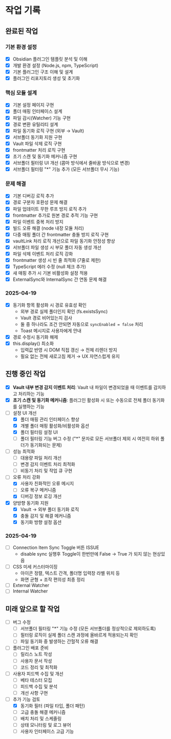 # 작업 기록

## 완료된 작업

### 기본 환경 설정
- [x] Obsidian 플러그인 템플릿 분석 및 이해
- [x] 개발 환경 설정 (Node.js, npm, TypeScript)
- [x] 기본 플러그인 구조 이해 및 설계
- [x] 플러그인 리포지토리 생성 및 초기화

### 핵심 모듈 설계
- [x] 기본 설정 페이지 구현
- [x] 폴더 매핑 인터페이스 설계
- [x] 파일 감시(Watcher) 기능 구현
- [x] 경로 변환 유틸리티 설계
- [x] 파일 동기화 로직 구현 (외부 → Vault)
- [x] 서브폴더 동기화 지원 구현
- [x] Vault 파일 삭제 로직 구현
- [x] frontmatter 처리 로직 구현
- [x] 초기 스캔 및 동기화 메커니즘 구현
- [x] 서브폴더 필터링 UI 개선 (콤마 방식에서 줄바꿈 방식으로 변경)
- [x] 서브폴더 필터링 "*" 기능 추가 (모든 서브폴더 무시 기능)

### 문제 해결
- [x] 기본 디버깅 로직 추가
- [x] 경로 구분자 호환성 문제 해결
- [x] 파일 업데이트 무한 루프 방지 로직 추가
- [x] frontmatter 추가로 원본 경로 추적 기능 구현
- [x] 파일 이벤트 중복 처리 방지
- [x] 빌드 오류 해결 (node 내장 모듈 처리)
- [x] 다중 매핑 폴더 간 frontmatter 충돌 방지 로직 구현
- [x] vaultLink 처리 로직 개선으로 파일 동기화 안정성 향상
- [x] 서브폴더 파일 생성 시 부모 폴더 자동 생성 개선
- [x] 파일 삭제 이벤트 처리 로직 강화
- [x] frontmatter 생성 시 빈 줄 최적화 (7줄로 제한)
- [x] TypeScript 에러 수정 (null 체크 추가)
- [x] 새 매핑 추가 시 기본 비활성화 설정 적용
- [x] ExternalSync와 InternalSync 간 연동 문제 해결

### 2025-04-19

- [x] 동기화 항목 활성화 시 경로 유효성 확인  
  - 외부 경로 실제 폴더인지 확인 (fs.existsSync)
  - Vault 경로 비어있는지 검사
  - 둘 중 하나라도 조건 안되면 자동으로 `syncEnabled = false` 처리
  - Toast 메시지로 사용자에게 안내
- [x] 경로 수정시 동기화 해제
- [x] this.display() 최소화  
  - 입력값 반영 시 DOM 직접 갱신 → 전체 리렌더 방지
  - 필요 없는 전체 새로고침 제거 → UX 자연스럽게 유지

## 진행 중인 작업
- [x] **Vault 내부 변경 감지 이벤트 처리**: Vault 내 파일이 변경되었을 때 이벤트를 감지하고 처리하는 기능
- [x] **초기 스캔 및 동기화 메커니즘**: 플러그인 활성화 시 또는 수동으로 전체 폴더 동기화를 실행하는 기능
- [ ] 설정 UI 개선
  - [x] 폴더 매핑 관리 인터페이스 향상
  - [x] 개별 폴더 매핑 활성화/비활성화 옵션
  - [x] 폴더 필터링 설정 UI
  - [ ] 폴더 필터링 기능 버그 수정 ("*" 문자로 모든 서브폴더 제외 시 여전히 하위 폴더가 동기화되는 문제)
- [ ] 성능 최적화
  - [ ] 대용량 파일 처리 개선
  - [ ] 변경 감지 이벤트 처리 최적화
  - [ ] 비동기 처리 및 작업 큐 구현
- [ ] 오류 처리 강화
  - [x] 사용자 친화적인 오류 메시지
  - [ ] 오류 복구 메커니즘
  - [x] 디버깅 정보 로깅 개선
- [x] 양방향 동기화 지원
  - [x] Vault → 외부 폴더 동기화 로직
  - [x] 충돌 감지 및 해결 메커니즘
  - [x] 동기화 방향 설정 옵션

### 2025-04-19

- [ ] Connection Item Sync Toggle 버튼 ISSUE
  - disable sync 실행후 Toggle이 한번만에 False -> True 가 되지 않는 현상있음
- [ ] CSS 미세 커스터마이징  
  - 아이콘 정렬, 텍스트 간격, 폴더명 입력창 라벨 위치 등
  - 화면 균형 + 조작 편의성 최종 정리
- [ ] External Watcher
- [ ] Internal Watcher

## 미래 앞으로 할 작업
- [ ] 버그 수정
  - [ ] 서브폴더 필터링 "*" 기능 수정 (모든 서브폴더를 정상적으로 제외하도록)
  - [ ] 필터링 로직이 실제 폴더 스캔 과정에 올바르게 적용되는지 확인
  - [ ] 파일 동기화 중 발생하는 간헐적 오류 해결
- [ ] 플러그인 배포 준비
  - [ ] 릴리스 노트 작성
  - [ ] 사용자 문서 작성
  - [ ] 코드 정리 및 최적화
- [ ] 사용자 피드백 수집 및 개선
  - [ ] 베타 테스터 모집
  - [ ] 피드백 수집 및 분석
  - [ ] 개선 사항 구현
- [ ] 추가 기능 검토
  - [x] 동기화 필터 (파일 타입, 폴더 패턴)
  - [ ] 고급 충돌 해결 메커니즘
  - [ ] 배치 처리 및 스케줄링
  - [ ] 상태 모니터링 및 로그 뷰어
  - [ ] 사용자 인터페이스 고급 기능 